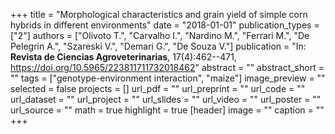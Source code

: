 +++
title = "Morphological characteristics and grain yield of simple corn hybrids in different environments"
date = "2018-01-01"
publication_types = ["2"]
authors = ["Olivoto T.", "Carvalho I.", "Nardino M.", "Ferrari M.", "De Pelegrin A.", "Szareski V.", "Demari G.", "De Souza V."]
publication = "In: **Revista de Ciencias Agroveterinarias**, 17(4):462--471, https://doi.org/10.5965/223811711732018462"
abstract = ""
abstract_short = ""
tags = ["genotype-environment interaction", "maize"]
image_preview = ""
selected = false
projects = []
url_pdf = ""
url_preprint = ""
url_code = ""
url_dataset = ""
url_project = ""
url_slides = ""
url_video = ""
url_poster = ""
url_source = ""
math = true
highlight = true
[header]
image = ""
caption = ""
+++

